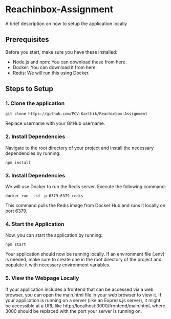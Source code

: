 
# Reachinbox-Assignment

A brief description on how to setup the application locally

## Prerequisites

Before you start, make sure you have these installed:

- Node.js and npm: You can download these from here.
- Docker: You can download it from here.
- Redis: We will run this using Docker.

## Steps to Setup
### 1. Clone the application

``` 
git clone https://github.com/PCV-Karthik/Reachinbox-Assignment
```
Replace username with your GitHub username.

### 2. Install Dependencies
Navigate to the root directory of your project and install the necessary dependencies by running:

``` 
npm install
```

### 3. Install Dependencies
We will use Docker to run the Redis server. Execute the following command:
``` 
docker run -itd -p 6379:6379 redis
```
This command pulls the Redis image from Docker Hub and runs it locally on port 6379.

### 4. Start the Application
Now, you can start the application by running:

``` 
npm start 
```

Your application should now be running locally. If an environment file (.env) is needed, make sure to create one in the root directory of the project and populate it with necessary environment variables.

### 5. View the Webpage Locally
If your application includes a frontend that can be accessed via a web browser, you can open the main.html file in your web browser to view it. If your application is running on a server (like an Express.js server), it might be accessible at a URL like http://localhost:3000/frontend/main.html, where 3000 should be replaced with the port your server is running on.
